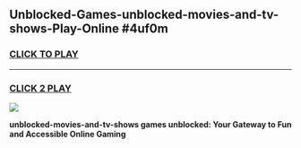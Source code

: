 
## Unblocked-Games-unblocked-movies-and-tv-shows-Play-Online #4uf0m
<h3>
<a href="https://news.freeplayer.one?title=unblocked-movies-and-tv-shows&ref=3">CLICK TO PLAY</a></h3>
<hr>

<h3>
<a href="https://news.freeplayer.one?title=unblocked-movies-and-tv-shows&ref=3">CLICK 2 PLAY</a>
  
</h3>

<a href="https://news.freeplayer.one?title=unblocked-movies-and-tv-shows&ref=3"><img src="https://clearcache.store/games.png"></a>


**unblocked-movies-and-tv-shows games unblocked: Your Gateway to Fun and Accessible Online Gaming**
